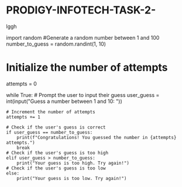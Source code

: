 # PRODIGY-INFOTECH-TASK-2-
lggh 

import random #Generate a random number between 1 and 100
number_to_guess = random.randint(1, 10)

# Initialize the number of attempts
attempts = 0

while True:
    # Prompt the user to input their guess
    user_guess = int(input("Guess a number between 1 and 10: "))

    # Increment the number of attempts
    attempts += 1

    # Check if the user's guess is correct
    if user_guess == number_to_guess:
        print(f"Congratulations! You guessed the number in {attempts} attempts.")
        break
    # Check if the user's guess is too high
    elif user_guess > number_to_guess:
        print("Your guess is too high. Try again!")
    # Check if the user's guess is too low
    else:
        print("Your guess is too low. Try again!")
